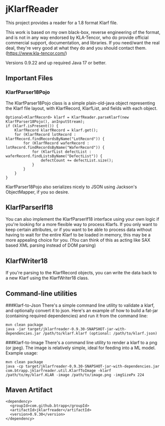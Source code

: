 # jKlarfReader

This project provides a reader for a 1.8 format Klarf file.

This work is based on my own black-box, reverse engineering of the format, and is not in any way endorsed by KLA-Tencor, who do provide official commercial support, documentation, 
and libraries.  If you need/want the real deal, they're very good at what they do and you should contact them.  (https://www.kla-tencor.com/)

Versions 0.9.22 and up required Java 17 or better.

## Important Files

### KlarfParser18Pojo 

The KlarfParser18Pojo class is a simple plain-old-java object representing the Klarf file layout, with KlarfRecord, KlarfList, and fields with each object. 

```
Optional<KlarfRecord> klarf = KlarfReader.parseKlarf(new KlarfParser18Pojo(), anInputStream);
if (klarf.isPresent()) {
    KlarfRecord klarfRecord = klarf.get();
    for (KlarfRecord lotRecord : klarfRecord.findRecordsByName("LotRecord")) {
        for (KlarfRecord waferRecord : lotRecord.findRecordsByName("WaferRecord")) {
            for (KlarfList defectList : waferRecord.findListsByName("DefectList")) {
                defectCount += defectList.size();
            }
        }
    }
}
```

KlarfParser18Pojo also serializes nicely to JSON using Jackson's ObjectMapper, if you so desire.

## KlarfParserIf18

You can also implement the KlarfParserIf18 interface using your own logic if you're looking for a more flexible way
to process Klarfs.  If you only want to keep certain attributes, or if you want to be able to process data without having to 
wait for the entire Klarf to be loaded in memory, this may be a more appealing choice for you.  (You can think of this as acting like SAX based XML 
parsing instead of DOM parsing)

## KlarfWriter18

If you're parsing to the KlarfRecord objects, you can write the data back to a new Klarf using the KlarfWriter18 class.


## Command-line utilities

###Klarf-to-Json
There's a simple command line utility to validate a klarf, and optionally convert it to json.  Here's an example of how to build 
a fat-jar (containing required dependencies) and run it from the command line:

```
mvn clean package
java -jar target/jklarfreader-0.9.30-SNAPSHOT-jar-with-dependencies.jar /path/to/klarf.klarf (optional: /path/to/klarf.json)
```

###Klarf-to-Image
There's a command line utility to render a klarf to a png (or jpeg).  The image is relatively simple, ideal for feeding into a ML model.  Example usage:

```
mvn clean package
java -cp target/jklarfreader-0.9.30-SNAPSHOT-jar-with-dependencies.jar com.btrapp.jklarfreader.util.KlarfToImage -klarf /path/to/my/klarf.KLAR -image /path/to/image.png -imgSizePx 224
```

## Maven Artifact
```
<dependency>
  <groupId>com.github.btrapp</groupId>
  <artifactId>jklarfreader</artifactId>
  <version>0.9.30</version>
</dependency>
```

